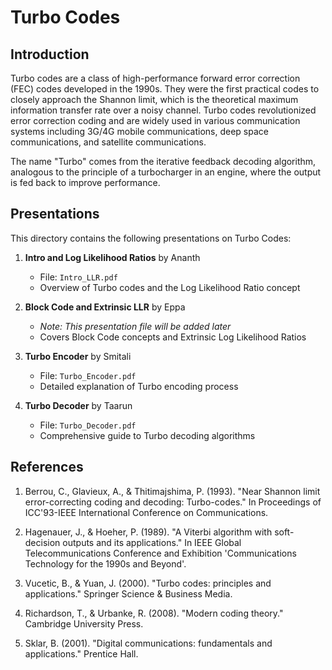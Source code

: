 # Turbo Codes

## Introduction

Turbo codes are a class of high-performance forward error correction (FEC) codes developed in the 1990s. They were the first practical codes to closely approach the Shannon limit, which is the theoretical maximum information transfer rate over a noisy channel. Turbo codes revolutionized error correction coding and are widely used in various communication systems including 3G/4G mobile communications, deep space communications, and satellite communications.

The name "Turbo" comes from the iterative feedback decoding algorithm, analogous to the principle of a turbocharger in an engine, where the output is fed back to improve performance.

## Presentations

This directory contains the following presentations on Turbo Codes:

1. **Intro and Log Likelihood Ratios** by Ananth
   - File: `Intro_LLR.pdf`
   - Overview of Turbo codes and the Log Likelihood Ratio concept

3. **Block Code and Extrinsic LLR** by Eppa
   - *Note: This presentation file will be added later*
   - Covers Block Code concepts and Extrinsic Log Likelihood Ratios

2. **Turbo Encoder** by Smitali
   - File: `Turbo_Encoder.pdf`
   - Detailed explanation of Turbo encoding process

4. **Turbo Decoder** by Taarun
   - File: `Turbo_Decoder.pdf`
   - Comprehensive guide to Turbo decoding algorithms



## References

1. Berrou, C., Glavieux, A., & Thitimajshima, P. (1993). "Near Shannon limit error-correcting coding and decoding: Turbo-codes." In Proceedings of ICC'93-IEEE International Conference on Communications.

2. Hagenauer, J., & Hoeher, P. (1989). "A Viterbi algorithm with soft-decision outputs and its applications." In IEEE Global Telecommunications Conference and Exhibition 'Communications Technology for the 1990s and Beyond'.

3. Vucetic, B., & Yuan, J. (2000). "Turbo codes: principles and applications." Springer Science & Business Media.

4. Richardson, T., & Urbanke, R. (2008). "Modern coding theory." Cambridge University Press.

5. Sklar, B. (2001). "Digital communications: fundamentals and applications." Prentice Hall.

